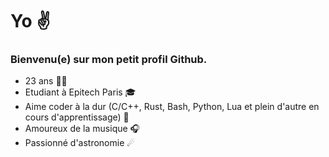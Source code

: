 # Yo ✌
### Bienvenu(e) sur mon petit profil Github.

- 23 ans 👱‍♂️
- Etudiant à Epitech Paris 🎓
- Aime coder à la dur (C/C++, Rust, Bash, Python, Lua et plein d'autre en cours d'apprentissage) 🔧
- Amoureux de la musique 🎧
- Passionné d'astronomie ☄
